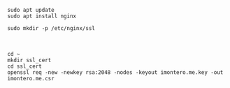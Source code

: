    sudo apt update
    sudo apt install nginx

    sudo mkdir -p /etc/nginx/ssl

<br>

    cd ~
    mkdir ssl_cert
    cd ssl_cert
    openssl req -new -newkey rsa:2048 -nodes -keyout imontero.me.key -out imontero.me.csr

<br>